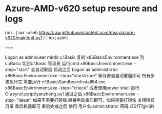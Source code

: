 # Azure-AMD-v620 setup resoure and logs 

run 
. { iwr -useb https://raw.githubusercontent.com/mscy/azure-v620/main/init.ps1 } | iex; azinit


===

Logon as adminuser
mkdir c:\Basic
复制 x86BasicEnvironment.exe 到c:\Basic
 切到c:\Basic  管理员 运行cmd
 x86BasicEnvironment.exe -step="start"  会自动重启 启动之后
Logon as administrator
 x86BasicEnvironment.exe -step="startAzure"
等待安装自动重启即可
所有步骤执行完 
需要运行 c:\Basic\SandboxieInstall64.exe  
x86BasicEnvironment.exe  -step="check" 或者使用power shell 运行 C:\rsync\script\yanzheng.ps1 通过之后
x86BasicEnvironment.exe  -step="latest" 
如果不需要打镜像   直接手动重启即可，如果需要打镜像 关闭所有目录  重启机器即可
重启完成之后  使用
用户名:administrator  密码:rZ2fT7gH3N
